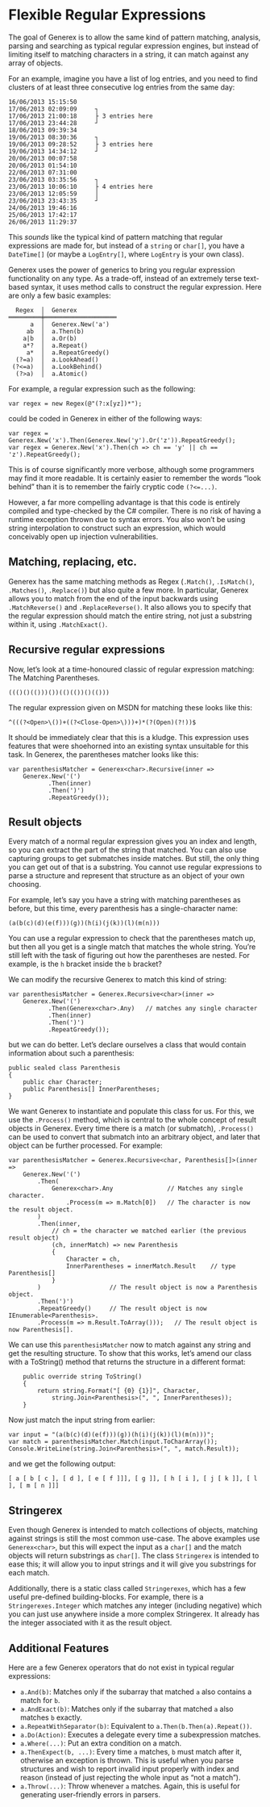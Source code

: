 ﻿Flexible Regular Expressions
=

The goal of Generex is to allow the same kind of pattern matching, analysis, parsing and searching as typical regular expression engines, but instead of limiting itself to matching characters in a string, it can match against any array of objects.

For an example, imagine you have a list of log entries, and you need to find clusters of at least three consecutive log entries from the same day:

    16/06/2013 15:15:50
    17/06/2013 02:09:09     ┐
    17/06/2013 21:00:18     ├ 3 entries here
    17/06/2013 23:44:28     ┘
    18/06/2013 09:39:34
    19/06/2013 08:30:36     ┐
    19/06/2013 09:28:52     ├ 3 entries here
    19/06/2013 14:34:12     ┘
    20/06/2013 00:07:58
    20/06/2013 01:54:10
    22/06/2013 07:31:00
    23/06/2013 03:35:56     ┐
    23/06/2013 10:06:10     ├ 4 entries here
    23/06/2013 12:05:59     │
    23/06/2013 23:43:35     ┘
    24/06/2013 19:46:16
    25/06/2013 17:42:17
    26/06/2013 11:29:37


This *sounds* like the typical kind of pattern matching that regular expressions are made for, but instead of a `string` or `char[]`, you have a `DateTime[]` (or maybe a `LogEntry[]`, where `LogEntry` is your own class).

Generex uses the power of generics to bring you regular expression functionality on any type. As a trade-off, instead of an extremely terse text-based syntax, it uses method calls to construct the regular expression. Here are only a few basic examples:

      Regex  │  Generex
    ═════════╪════════════════════
          a  │  Generex.New('a')
         ab  │  a.Then(b)
        a|b  │  a.Or(b)
        a*?  │  a.Repeat()
         a*  │  a.RepeatGreedy()
      (?=a)  │  a.LookAhead()
     (?<=a)  │  a.LookBehind()
      (?>a)  │  a.Atomic()

For example, a regular expression such as the following:

    var regex = new Regex(@"(?:x[yz])*");

could be coded in Generex in either of the following ways:

    var regex = Generex.New('x').Then(Generex.New('y').Or('z')).RepeatGreedy();
    var regex = Generex.New('x').Then(ch => ch == 'y' || ch == 'z').RepeatGreedy();

This is of course significantly more verbose, although some programmers may find it more readable. It is certainly easier to remember the words “look behind” than it is to remember the fairly cryptic code `(?<=...)`.

However, a far more compelling advantage is that this code is entirely compiled and type-checked by the C# compiler. There is no risk of having a runtime exception thrown due to syntax errors. You also won’t be using string interpolation to construct such an expression, which would conceivably open up injection vulnerabilities.

Matching, replacing, etc.
-

Generex has the same matching methods as Regex (`.Match()`, `.IsMatch()`, `.Matches()`, `.Replace()`) but also quite a few more. In particular, Generex allows you to match from the end of the input backwards using `.MatchReverse()` and `.ReplaceReverse()`. It also allows you to specify that the regular expression should match the entire string, not just a substring within it, using `.MatchExact()`.

Recursive regular expressions
-

Now, let’s look at a time-honoured classic of regular expression matching: The Matching Parentheses.

    ((()()(()))())(()(())()(()))

The regular expression given on MSDN for matching these looks like this:

    ^(((?<Open>\())+((?<Close-Open>\)))+)*(?(Open)(?!))$

It should be immediately clear that this is a kludge. This expression uses features that were shoehorned into an existing syntax unsuitable for this task. In Generex, the parentheses matcher looks like this:

    var parenthesisMatcher = Generex<char>.Recursive(inner =>
        Generex.New('(')
               .Then(inner)
               .Then(')')
               .RepeatGreedy());

Result objects
-

Every match of a normal regular expression gives you an index and length, so you can extract the part of the string that matched. You can also use capturing groups to get submatches inside matches. But still, the only thing you can get out of that is a substring. You cannot use regular expressions to parse a structure and represent that structure as an object of your own choosing.

For example, let’s say you have a string with matching parentheses as before, but this time, every parenthesis has a single-character name:

    (a(b(c)(d)(e(f)))(g))(h(i)(j(k))(l)(m(n)))

You can use a regular expression to check that the parentheses match up, but then all you get is a single match that matches the whole string. You’re still left with the task of figuring out how the parentheses are nested. For example, is the `h` bracket inside the `b` bracket?

We can modify the recursive Generex to match this kind of string:

    var parenthesisMatcher = Generex.Recursive<char>(inner =>
        Generex.New('(')
               .Then(Generex<char>.Any)   // matches any single character
               .Then(inner)
               .Then(')')
               .RepeatGreedy());

but we can do better. Let’s declare ourselves a class that would contain information about such a parenthesis:

    public sealed class Parenthesis
    {
        public char Character;
        public Parenthesis[] InnerParentheses;
    }

We want Generex to instantiate and populate this class for us. For this, we use the `.Process()` method, which is central to the whole concept of result objects in Generex. Every time there is a match (or submatch), `.Process()` can be used to convert that submatch into an arbitrary object, and later that object can be further processed. For example:

    var parenthesisMatcher = Generex.Recursive<char, Parenthesis[]>(inner =>
        Generex.New('(')
            .Then(
                Generex<char>.Any               // Matches any single character.
                    .Process(m => m.Match[0])   // The character is now the result object.
            )
            .Then(inner,
                // ch = the character we matched earlier (the previous result object)
                (ch, innerMatch) => new Parenthesis
                {
                    Character = ch,
                    InnerParentheses = innerMatch.Result    // type Parenthesis[]
                }                               
            )                   // The result object is now a Parenthesis object.
            .Then(')')
            .RepeatGreedy()     // The result object is now IEnumerable<Parenthesis>.
            .Process(m => m.Result.ToArray()));   // The result object is now Parenthesis[].

We can use this `parenthesisMatcher` now to match against any string and get the resulting structure. To show that this works, let’s amend our class with a ToString() method that returns the structure in a different format:

        public override string ToString()
        {
            return string.Format("[ {0} {1}]", Character,
                string.Join<Parenthesis>(", ", InnerParentheses));
        }

Now just match the input string from earlier:

    var input = "(a(b(c)(d)(e(f)))(g))(h(i)(j(k))(l)(m(n)))";
    var match = parenthesisMatcher.Match(input.ToCharArray());
    Console.WriteLine(string.Join<Parenthesis>(", ", match.Result));

and we get the following output:

    [ a [ b [ c ], [ d ], [ e [ f ]]], [ g ]], [ h [ i ], [ j [ k ]], [ l ], [ m [ n ]]]

Stringerex
-

Even though Generex is intended to match collections of objects, matching against strings is still the most common use-case. The above examples use `Generex<char>`, but this will expect the input as a `char[]` and the match objects will return substrings as `char[]`. The class `Stringerex` is intended to ease this; it will allow you to input strings and it will give you substrings for each match.

Additionally, there is a static class called `Stringerexes`, which has a few useful pre-defined building-blocks. For example, there is a `Stringerexes.Integer` which matches any integer (including negative) which you can just use anywhere inside a more complex Stringerex. It already has the integer associated with it as the result object.

Additional Features
-

Here are a few Generex operators that do not exist in typical regular expressions:

* `a.And(b)`: Matches only if the subarray that matched `a` also contains a match for `b`.
* `a.AndExact(b)`: Matches only if the subarray that matched `a` also matches `b` exactly.
* `a.RepeatWithSeparator(b)`: Equivalent to `a.Then(b.Then(a).Repeat())`.
* `a.Do(Action)`: Executes a delegate every time a subexpression matches.
* `a.Where(...)`: Put an extra condition on a match.
* `a.ThenExpect(b, ...)`: Every time `a` matches, `b` must match after it, otherwise an exception is thrown. This is useful when you parse structures and wish to report invalid input properly with index and reason (instead of just rejecting the whole input as “not a match”).
* `a.Throw(...)`: Throw whenever `a` matches. Again, this is useful for generating user-friendly errors in parsers.
